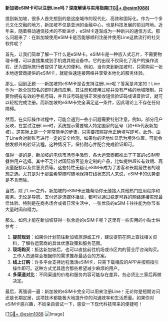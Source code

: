 **新加坡eSIM卡可以注册Line吗？深度解读与实用指南[[TG💪+ @esim1088](https://t.me/s/esim1088)]**

提到新加坡，很多人首先想到的是这座城市的现代化、高效和国际化。作为一个多元文化交融的地方，新加坡不仅是亚洲的金融中心，也是科技发展的前沿阵地。近年来，随着移动通信技术的不断进步，eSIM卡逐渐成为一种新兴的通信方式。那么问题来了：在新加坡使用eSIM卡是否能够顺利注册并使用Line这款流行的社交软件呢？

首先，让我们简单了解一下什么是eSIM卡。eSIM卡是一种嵌入式芯片，不需要物理卡槽，可以直接集成到手机或其他设备中。它的出现不仅简化了用户的操作流程，还为国际旅行者提供了极大的便利。例如，当你来到新加坡时，只需购买一张本地运营商提供的eSIM卡，就能快速连接网络并享受本地化的服务体验。

那么，回到正题——新加坡的eSIM卡是否支持注册Line呢？答案是肯定的！Line作为一款全球知名的即时通讯应用，其注册和使用过程并没有严格的地域限制。只要你拥有有效的手机号码，并且该号码能够正常接收短信验证码或语音验证，就可以轻松完成注册。而新加坡的eSIM卡完全满足这一条件，因此理论上不存在任何障碍。

然而，在实际操作过程中，可能会遇到一些小问题需要特别注意。例如，部分用户反映，在尝试注册Line时，系统提示需要输入特定国家的区号（如+65代表新加坡）。这实际上是一个非常简单的步骤，只需要按照提示正确填写即可。此外，由于Line会对新账号进行一定的安全检测，如果你的IP地址显示为境外位置，可能会触发额外的验证流程。这种情况下，保持耐心并配合完成验证即可。

值得一提的是，新加坡的电信市场竞争激烈，各大运营商都推出了丰富的eSIM套餐供用户选择。其中不乏针对国际旅客量身定制的产品，比如提供超长有效期、高流量配额以及优惠资费等。这些特性无疑让eSIM卡成为了游客和长期居住者的理想之选。尤其是对于那些希望随时随地保持在线状态的人来说，eSIM卡的优势更是不言而喻。

当然，除了Line之外，新加坡的eSIM卡还能帮助你无缝接入其他热门应用程序和服务。无论是导航、支付还是流媒体播放，都可以通过稳定可靠的网络连接实现最佳体验。特别是在商务场合或者日常生活中，一张优质的eSIM卡往往能为你节省大量时间和精力。

那么，如何才能在新加坡获得一张合适的eSIM卡呢？这里有一些实用的小贴士供参考：

1. **提前规划**：如果你计划前往新加坡旅游或工作，建议提前在网上查找相关资料，了解各运营商的具体优惠政策和服务范围。
2. **现场购买**：抵达新加坡后，也可以直接前往机场或市区内的营业厅咨询购买。工作人员通常会根据你的需求推荐最适合的方案。
3. **线上订购**：许多平台支持远程激活eSIM卡，只需下载相应的APP并按照指引操作即可。这种方式尤其适合那些希望减少麻烦的用户。
4. **多渠道对比**：不同渠道的价格和服务内容可能存在差异，务必货比三家后再做决定。

最后，再强调一遍：新加坡的eSIM卡完全可以用来注册Line！无论你是短期访问还是长期定居，这项技术都能极大地提升你的沟通效率和生活质量。如果你对eSIM卡感兴趣，不妨亲自尝试一下，感受一下现代科技带来的便捷吧！

[[TG💪+ @esim1088](https://t.me/s/esim1088) ![Image](https://i.postimg.cc/4NQfJmqS/Snipaste-2025-05-13-00-14-12.png)]
